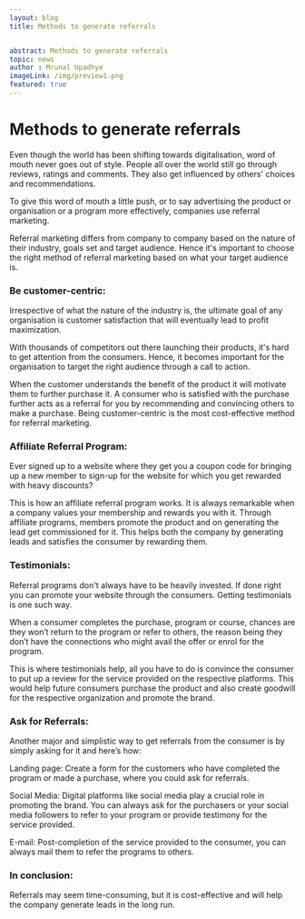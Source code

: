 ```yaml
---
layout: blog
title: Methods to generate referrals


abstract: Methods to generate referrals 
topic: news
author : Mrunal Upadhye
imageLink: /img/preview1.png
featured: true
---
```


# Methods to generate referrals

Even though the world has been shifting towards digitalisation, word of mouth never goes out of style. People all over the world still go through reviews, ratings and comments. They also get influenced by others' choices and recommendations.

To give this word of mouth a little push, or to say advertising the product or organisation or a program more effectively, companies use referral marketing.

Referral marketing differs from company to company based on the nature of their industry, goals set and target audience. Hence it's important to choose the right method of referral marketing based on what your target audience is.

### Be customer-centric:

Irrespective of what the nature of the industry is, the ultimate goal of any organisation is customer satisfaction that will eventually lead to profit maximization.

With thousands of competitors out there launching their products, it's hard to get attention from the consumers. Hence, it becomes important for the organisation to target the right audience through a call to action.

When the customer understands the benefit of the product it will motivate them to further purchase it. A consumer who is satisfied with the purchase further acts as a referral for you by recommending and convincing others to make a purchase. Being customer-centric is the most cost-effective method for referral marketing.

### Affiliate Referral Program:

Ever signed up to a website where they get you a coupon code for bringing up a new member to sign-up for the website for which you get rewarded with heavy discounts?

This is how an affiliate referral program works. It is always remarkable when a company values your membership and rewards you with it. Through affiliate programs, members promote the product and on generating the lead get commissioned for it. This helps both the company by generating leads and satisfies the consumer by rewarding them.

### Testimonials:

Referral programs don't always have to be heavily invested. If done right you can promote your website through the consumers. Getting testimonials is one such way.

When a consumer completes the purchase, program or course, chances are they won’t return to the program or refer to others, the reason being they don’t have the connections who might avail the offer or enrol for the program.  

This is where testimonials help, all you have to do is convince the consumer to put up a review for the service provided on the respective platforms. This would help future consumers purchase the product and also create goodwill for the respective organization and promote the brand.

### Ask for Referrals:

Another major and simplistic way to get referrals from the consumer is by simply asking for it and here’s how:

Landing page: Create a form for the customers who have completed the program or made a purchase, where you could ask for referrals.

Social Media: Digital platforms like social media play a crucial role in promoting the brand. You can always ask for the purchasers or your social media followers to refer to your program or provide testimony for the service provided.

E-mail: Post-completion of the service provided to the consumer, you can always mail them to refer the programs to others.

### In conclusion:

Referrals may seem time-consuming, but it is cost-effective and will help the company generate leads in the long run. 
